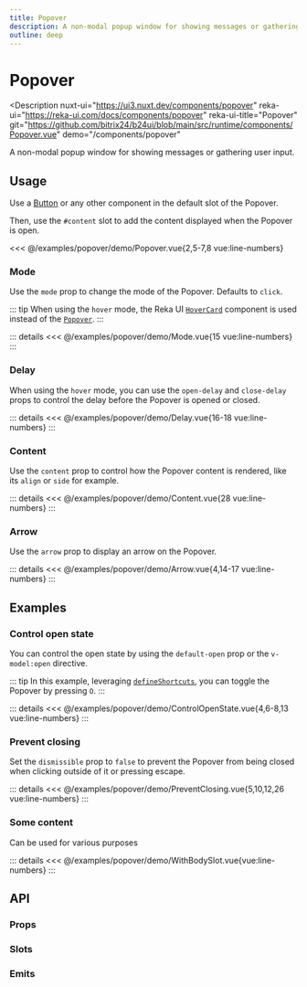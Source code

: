 ```yaml
---
title: Popover
description: A non-modal popup window for showing messages or gathering user input.
outline: deep
---
```

<script setup>
import PopoverExample from '/examples/popover/Popover.vue';
import ModeExample from '/examples/popover/Mode.vue';
import DelayExample from '/examples/popover/Delay.vue';
import ContentExample from '/examples/popover/Content.vue';
import ArrowExample from '/examples/popover/Arrow.vue';
import ControlOpenStateExample from '/examples/popover/ControlOpenState.vue';
import PreventClosingExample from '/examples/popover/PreventClosing.vue';
import WithBodySlotExample from '/examples/popover/WithBodySlot.vue';
</script>
# Popover

<Description
  nuxt-ui="https://ui3.nuxt.dev/components/popover"
  reka-ui="https://reka-ui.com/docs/components/popover"
  reka-ui-title="Popover"
  git="https://github.com/bitrix24/b24ui/blob/main/src/runtime/components/Popover.vue"
  demo="/components/popover"
>
  A non-modal popup window for showing messages or gathering user input.
</Description>

## Usage

Use a [Button](/components/button) or any other component in the default slot of the Popover.

Then, use the `#content` slot to add the content displayed when the Popover is open.

<div class="lg:min-h-[160px]">
  <ClientOnly>
    <PopoverExample />
  </ClientOnly>
</div>

<<< @/examples/popover/demo/Popover.vue{2,5-7,8 vue:line-numbers}

### Mode

Use the `mode` prop to change the mode of the Popover. Defaults to `click`.

::: tip
When using the `hover` mode, the Reka UI [`HoverCard`](https://reka-ui.com/docs/components/hover-card) component is used instead of the [`Popover`](https://reka-ui.com/docs/components/popover).
:::

<div class="lg:min-h-[275px]">
  <ClientOnly>
    <ModeExample />
  </ClientOnly>
</div>

::: details
<<< @/examples/popover/demo/Mode.vue{15 vue:line-numbers}
:::

### Delay

When using the `hover` mode, you can use the `open-delay` and `close-delay` props to control the delay before the Popover is opened or closed.

<div class="lg:min-h-[275px]">
  <ClientOnly>
    <DelayExample />
  </ClientOnly>
</div>

::: details
<<< @/examples/popover/demo/Delay.vue{16-18 vue:line-numbers}
:::

### Content

Use the `content` prop to control how the Popover content is rendered, like its `align` or `side` for example.

<div class="lg:min-h-[275px]">
  <ClientOnly>
    <ContentExample />
  </ClientOnly>
</div>

::: details
<<< @/examples/popover/demo/Content.vue{28 vue:line-numbers}
:::

### Arrow

Use the `arrow` prop to display an arrow on the Popover.

<div class="lg:min-h-[160px]">
  <ClientOnly>
    <ArrowExample />
  </ClientOnly>
</div>

::: details
<<< @/examples/popover/demo/Arrow.vue{4,14-17 vue:line-numbers}
:::

## Examples

### Control open state

You can control the open state by using the `default-open` prop or the `v-model:open` directive.

::: tip
In this example, leveraging [`defineShortcuts`](composables/define-shortcuts), you can toggle the Popover by pressing `O`.
:::

<div class="lg:min-h-[160px]">
  <ClientOnly>
    <ControlOpenStateExample />
  </ClientOnly>
</div>

::: details
<<< @/examples/popover/demo/ControlOpenState.vue{4,6-8,13 vue:line-numbers}
:::

### Prevent closing

Set the `dismissible` prop to `false` to prevent the Popover from being closed when clicking outside of it or pressing escape.

<div class="lg:min-h-[160px]">
  <ClientOnly>
    <PreventClosingExample />
  </ClientOnly>
</div>

::: details
<<< @/examples/popover/demo/PreventClosing.vue{5,10,12,26 vue:line-numbers}
:::

### Some content

Can be used for various purposes

<div class="lg:min-h-[160px]">
  <ClientOnly>
    <WithBodySlotExample />
  </ClientOnly>
</div>

::: details
<<< @/examples/popover/demo/WithBodySlot.vue{vue:line-numbers}
:::

## API

### Props

<ComponentProps component="Popover" />

### Slots

<ComponentSlots component="Popover" />

### Emits

<ComponentEmits component="Popover" />

